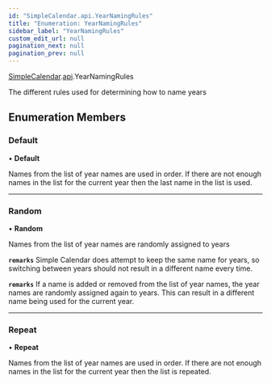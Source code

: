 ```yaml
---
id: "SimpleCalendar.api.YearNamingRules"
title: "Enumeration: YearNamingRules"
sidebar_label: "YearNamingRules"
custom_edit_url: null
pagination_next: null
pagination_prev: null
---
```


[SimpleCalendar](../namespaces/SimpleCalendar.md).[api](../namespaces/SimpleCalendar.api.md).YearNamingRules

The different rules used for determining how to name years

## Enumeration Members

### Default

• **Default**

Names from the list of year names are used in order. If there are not enough names in the list for the current year then the last name in the list is used.

___

### Random

• **Random**

Names from the list of year names are randomly assigned to years

**`remarks`**
Simple Calendar does attempt to keep the same name for years, so switching between years should not result in a different name every time.

**`remarks`**
If a name is added or removed from the list of year names, the year names are randomly assigned again to years. This can result in a different name being used for the current year.

___

### Repeat

• **Repeat**

Names from the list of year names are used in order. If there are not enough names in the list for the current year then the list is repeated.
